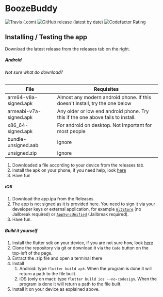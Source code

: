 # BoozeBuddy

[![Travis (.com)](https://img.shields.io/travis/com/tooxo/SaufAppFlutter?style=for-the-badge)](https://travis-ci.com/github/tooxo/SaufAppFlutter) [![GitHub release (latest by date)](https://img.shields.io/github/v/release/tooxo/SaufAppFlutter?style=for-the-badge)](https://github.com/tooxo/SaufAppFlutter/releases/latest) [![Codefactor Rating](https://img.shields.io/codefactor/grade/github/tooxo/SaufAppFlutter?style=for-the-badge)](https://www.codefactor.io/repository/github/tooxo/saufappflutter)

## Installing / Testing the app

Download the latest release from the releases tab on the right.



##### Android

###### Not sure what do download?

| File | Requisites |
|--------|--------|
| arm64-v8a-signed.apk | Almost any modern android phone. If this doesn't install, try the one below |
| armeabi-v7a-signed.apk | Any older or low end android phone. Try this if the one above fails to install. |
| x86_64-signed.apk | For android on desktop. Not important for most people |
| bundle-unsigned.aab | Ignore |
| unsigned.zip | Ignore |

1. Downloaded a file according to your device from the releases tab.
2. Install the apk on your phone, if you need help, look [here](https://www.wikihow.tech/Install-APK-Files-on-Android)
3. Have fun

##### iOS

1. Download the app.ipa from the Releases.
2. The app is not signed as it is provided here. You need to sign it via your developer keys or external application, for example [`AltStore`](https://altstore.io/) (no Jailbreak required) or [`AppSyncUnified`](https://cydia.akemi.ai/?page/net.angelxwind.appsyncunified) (Jailbreak required).
3. Have fun.

##### Build it yourself

1. Install the flutter sdk on your device, if you are not sure how, look [here](https://flutter.dev/docs/get-started/install)
2. Clone the repository via git or download it via the `Code` button on the top-left of the page.
3. Extract the .zip file and open a terminal there
4. Install
   1. Android: type `flutter build apk`. When the program is done it will return a path to the file built.
   2. iOS (only on mac): type `flutter build ios --no-codesign`. When the program is done it will return a path to the file built.
5. Install it on your device as explained above.
